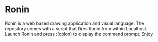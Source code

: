 # Ronin

Ronin is a web based drawing application and visual language. 
The repository comes with a script that fires Ronin from within Localhost.
Launch Ronin and press **:**(colon) to display the command prompt. 
Enjoy